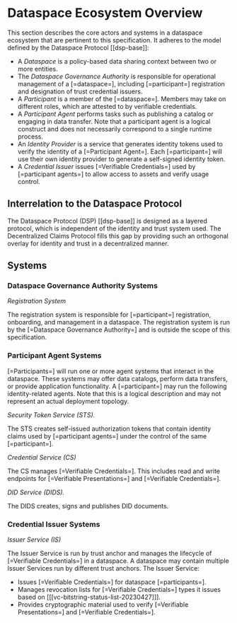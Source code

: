 # Dataspace Ecosystem Overview

This section describes the core actors and systems in a dataspace ecosystem that are pertinent to this specification. It
adheres to the model defined by the Dataspace Protocol [[dsp-base]]:

- A <dfn>Dataspace</dfn> is a policy-based data sharing context between two or more entities.
- The <dfn>Dataspace Governance Authority</dfn> is responsible for operational management of a [=dataspace=],
  including [=participant=] registration and designation of trust credential issuers.
- A <dfn>Participant</dfn> is a member of the [=dataspace=]. Members may take on different roles, which are attested to
  by verifiable credentials.
- A <dfn>Participant Agent</dfn> performs tasks such as publishing a catalog or engaging in data transfer. Note that a
  participant agent is a logical construct and does not necessarily correspond to a single runtime process.
- An <dfn>Identity Provider</dfn> is a service that generates identity tokens used to verify the identity of a
  [=Participant Agent=]. Each [=participant=] will use their own identity provider to generate a self-signed identity
  token.
- A <dfn>Credential Issuer</dfn> issues [=Verifiable Credentials=] used by [=participant agents=] to allow access to
  assets and verify usage control.

## Interrelation to the Dataspace Protocol

The Dataspace Protocol (DSP) [[dsp-base]] is designed as a layered protocol, which is independent of the 
identity and trust system used. The Decentralized Claims Protocol fills this gap by providing such an orthogonal 
overlay for identity and trust in a decentralized manner.

## Systems

### Dataspace Governance Authority Systems

<dfn data-lt="rs | Registration System">Registration System</dfn>

The registration system is responsible for [=participant=] registration, onboarding, and management in a dataspace.
The registration system is run by the [=Dataspace Governance Authority=] and is outside the scope of this specification.

### Participant Agent Systems

[=Participants=] will run one or more agent systems that interact in the dataspace. These systems may offer data
catalogs, perform data transfers, or provide application functionality. A [=participant=] may run the following
identity-related agents. Note that this is a logical description and may not represent an actual deployment topology.

<dfn data-lt="sts | Secure Token Service">Security Token Service (STS).</dfn>

The STS creates self-issued authorization tokens that contain identity claims used by [=participant agents=] under the
control of the same [=participant=].

<dfn data-lt="cs | Credential Service">Credential Service (CS)</dfn>

The CS manages [=Verifiable Credentials=]. This includes read and write endpoints for [=Verifiable Presentations=]
and [=Verifiable Credentials=].

<dfn data-lt="dids | DID Service">DID Service (DIDS).</dfn>

The DIDS creates, signs and publishes DID documents.

### Credential Issuer Systems

<dfn data-lt="is | Issuer Service">Issuer Service (IS)</dfn>

The Issuer Service is run by trust anchor and manages the lifecycle of [=Verifiable Credentials=] in a dataspace. A
dataspace may contain multiple Issuer Services run by different trust anchors. The Issuer Service:

- Issues  [=Verifiable Credentials=] for dataspace [=participants=].
- Manages revocation lists for  [=Verifiable Credentials=] types it issues based
  on [[[vc-bitstring-status-list-20230427]]].
- Provides cryptographic material used to verify  [=Verifiable Presentations=] and [=Verifiable Credentials=]. 
